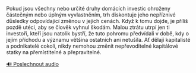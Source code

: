 
Pokud jsou všechny nebo určité druhy domácích investic ohroženy částečným nebo úplným vyvlastněním, trh diskontuje jeho nepříznivé důsledky odpovídající změnou v jejich cenách. Když k tomu dojde, je příliš pozdě utéci, aby se člověk vyhnul škodám. Malou ztrátu utrpí jen ti investoři, kteří jsou natolik bystří, že tuto pohromu předvídali v době, kdy o jejím příchodu a významu většina ostatních ani netušila. Ať dělají kapitalisté a podnikatelé cokoli, nikdy nemohou změnit nepřevoditelné kapitálové statky na přemístitelné a přepravitelné.

[🔊 Poslechnout audio](/data/7-paragraphs/audio/chapter_94/para_002-Pokud-jsou-vechny-nebo-urit-druhy-domcch-inve.mp3)
